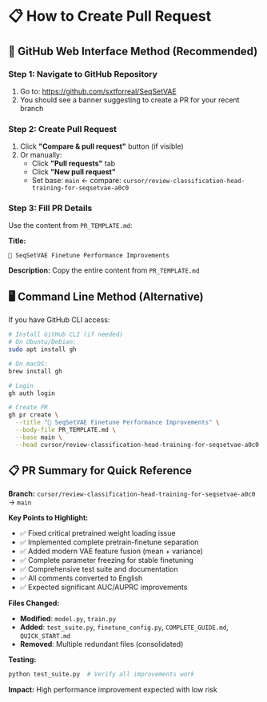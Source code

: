 # 📋 How to Create Pull Request

## 🔗 GitHub Web Interface Method (Recommended)

### Step 1: Navigate to GitHub Repository
1. Go to: https://github.com/sxtforreal/SeqSetVAE
2. You should see a banner suggesting to create a PR for your recent branch

### Step 2: Create Pull Request
1. Click **"Compare & pull request"** button (if visible)
2. Or manually: 
   - Click **"Pull requests"** tab
   - Click **"New pull request"**
   - Set base: `main` ← compare: `cursor/review-classification-head-training-for-seqsetvae-a0c0`

### Step 3: Fill PR Details
Use the content from `PR_TEMPLATE.md`:

**Title:**
```
🚀 SeqSetVAE Finetune Performance Improvements
```

**Description:**
Copy the entire content from `PR_TEMPLATE.md`

## 🖥️ Command Line Method (Alternative)

If you have GitHub CLI access:

```bash
# Install GitHub CLI (if needed)
# On Ubuntu/Debian:
sudo apt install gh

# On macOS:
brew install gh

# Login
gh auth login

# Create PR
gh pr create \
  --title "🚀 SeqSetVAE Finetune Performance Improvements" \
  --body-file PR_TEMPLATE.md \
  --base main \
  --head cursor/review-classification-head-training-for-seqsetvae-a0c0
```

## 📋 PR Summary for Quick Reference

**Branch:** `cursor/review-classification-head-training-for-seqsetvae-a0c0` → `main`

**Key Points to Highlight:**
- ✅ Fixed critical pretrained weight loading issue
- ✅ Implemented complete pretrain-finetune separation  
- ✅ Added modern VAE feature fusion (mean + variance)
- ✅ Complete parameter freezing for stable finetuning
- ✅ Comprehensive test suite and documentation
- ✅ All comments converted to English
- ✅ Expected significant AUC/AUPRC improvements

**Files Changed:**
- **Modified**: `model.py`, `train.py`
- **Added**: `test_suite.py`, `finetune_config.py`, `COMPLETE_GUIDE.md`, `QUICK_START.md`
- **Removed**: Multiple redundant files (consolidated)

**Testing:**
```bash
python test_suite.py  # Verify all improvements work
```

**Impact:** High performance improvement expected with low risk